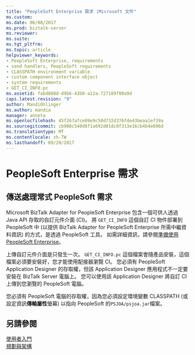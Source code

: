 ```yaml
---
title: "PeopleSoft Enterprise 需求 |Microsoft 文件"
ms.custom: 
ms.date: 06/08/2017
ms.prod: biztalk-server
ms.reviewer: 
ms.suite: 
ms.tgt_pltfrm: 
ms.topic: article
helpviewer_keywords:
- PeopleSoft Enterprise, requirements
- send handlers, PeopleSoft requirements
- CLASSPATH environment variable
- custom component interface object
- system requirements
- GET_CI_INFO.pc
ms.assetid: fabd808d-d9b6-43b0-a12a-727189f00a9d
caps.latest.revision: "9"
author: MandiOhlinger
ms.author: mandia
manager: anneta
ms.openlocfilehash: 45f267afce09e9c50d732d376fde43beaa1ef39a
ms.sourcegitcommit: cb908c540d8f1a692d01dc8f313e16cb4b4e696d
ms.translationtype: MT
ms.contentlocale: zh-TW
ms.lasthandoff: 09/20/2017
---
```

# <a name="peoplesoft-enterprise-requirements"></a>PeopleSoft Enterprise 需求
## <a name="send-handler-peoplesoft-requirements"></a>傳送處理常式 PeopleSoft 需求  
 Microsoft BizTalk Adapter for PeopleSoft Enterprise 包含一個可供人透過 Java API 存取的自訂元件介面 (CI)。 將 `GET_CI_INFO` 這個自訂 CI 物件部署到 PeopleSoft 中 (以提供 BizTalk Adapter for PeopleSoft Enterprise 所需中繼資料資訊) 的方式，是透過 PeopleSoft 工具。 如需詳細資訊，請參閱[準備使用 PeopleSoft Enterprise](../core/preparing-to-use-peoplesoft-enterprise.md)。  
  
 上傳自訂元件介面是只發生一次。 `GET_CI_INFO.pc` 這個檔案會隨產品安裝，這個檔案必須要安裝好，您才能使用配接器瀏覽 CI。 您必須有 PeopleSoft Application Designer 的存取權，但該 Application Designer 應用程式不一定要安裝在 BizTalk Server 電腦上。 您可以使用該 Application Designer 將自訂 CI 上傳到您瀏覽的 PeopleSoft 電腦。  
  
 您必須有 PeopleSoft 電腦的存取權，因為您必須設定環境變數 CLASSPATH (或設定資訊**傳輸屬性**螢幕) 以指向 PeopleSoft 的`PSJOA/psjoa.jar`檔案。  
  
## <a name="see-also"></a>另請參閱  
 [使用者入門](../core/getting-started-with-biztalk-adapter-for-peoplesoft-enterprise.md)   
 [規劃與架構](../core/planning-and-architecture13.md)